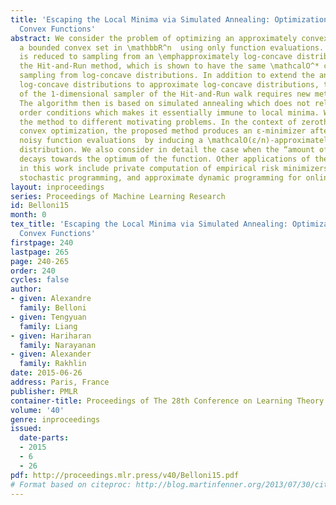 ```yaml
---
title: 'Escaping the Local Minima via Simulated Annealing: Optimization of Approximately
  Convex Functions'
abstract: We consider the problem of optimizing an approximately convex function over
  a bounded convex set in \mathbbR^n  using only function evaluations. The problem
  is reduced to sampling from an \emphapproximately log-concave distribution using
  the Hit-and-Run method, which is shown to have the same \mathcalO^* complexity as
  sampling from log-concave distributions. In addition to extend the analysis for
  log-concave distributions to approximate log-concave distributions, the implementation
  of the 1-dimensional sampler of the Hit-and-Run walk requires new methods and analysis.
  The algorithm then is based on simulated annealing which does not relies on first
  order conditions which makes it essentially immune to local minima. We then apply
  the method to different motivating problems. In the context of zeroth order stochastic
  convex optimization, the proposed method produces an ε-minimizer after \mathcalO^*(n^7.5ε^-2)
  noisy function evaluations  by inducing a \mathcalO(ε/n)-approximately log concave
  distribution. We also consider in detail the case when the “amount of non-convexity”
  decays towards the optimum of the function. Other applications of the method discussed
  in this work include private computation of empirical risk minimizers, two-stage
  stochastic programming, and approximate dynamic programming for online learning.
layout: inproceedings
series: Proceedings of Machine Learning Research
id: Belloni15
month: 0
tex_title: 'Escaping the Local Minima via Simulated Annealing: Optimization of Approximately
  Convex Functions'
firstpage: 240
lastpage: 265
page: 240-265
order: 240
cycles: false
author:
- given: Alexandre
  family: Belloni
- given: Tengyuan
  family: Liang
- given: Hariharan
  family: Narayanan
- given: Alexander
  family: Rakhlin
date: 2015-06-26
address: Paris, France
publisher: PMLR
container-title: Proceedings of The 28th Conference on Learning Theory
volume: '40'
genre: inproceedings
issued:
  date-parts:
  - 2015
  - 6
  - 26
pdf: http://proceedings.mlr.press/v40/Belloni15.pdf
# Format based on citeproc: http://blog.martinfenner.org/2013/07/30/citeproc-yaml-for-bibliographies/
---
```

